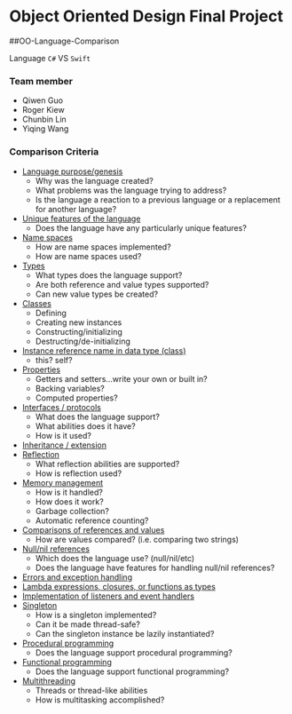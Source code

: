 # Object Oriented Design Final Project

##OO-Language-Comparison

 Language `C#` VS `Swift`

### Team member
* Qiwen Guo
* Roger Kiew
* Chunbin Lin
* Yiqing Wang


### Comparison Criteria

* [Language purpose/genesis](doc/Purpose.md)
  * Why was the language created?
  * What problems was the language trying to address?
  * Is the language a reaction to a previous language or a replacement for another language?
* [Unique features of the language](doc/Unique.md)
  * Does the language have any particularly unique features?
* [Name spaces](doc/Namespaces.md)
  * How are name spaces implemented?
  * How are name spaces used?
* [Types](doc/Types.md)
    * What types does the language support?
    * Are both reference and value types supported?
    * Can new value types be created?
* [Classes](doc/Classes.md)
  * Defining
  * Creating new instances
  * Constructing/initializing
  * Destructing/de-initializing
* [Instance reference name in data type (class)](doc/Inatance.md)
  * this?  self?
* [Properties](doc/Properties.md)
  * Getters and setters...write your own or built in?
  * Backing variables?
  * Computed properties?
* [Interfaces / protocols](doc/Interface.md)
  * What does the language support?
  * What abilities does it have?
  * How is it used?
* [Inheritance / extension](doc/Inheritance.md)
* [Reflection](doc/Reflection.md)
  * What reflection abilities are supported?
  * How is reflection used?
* [Memory management](doc/Memory.md)
  * How is it handled?
  * How does it work?
  * Garbage collection?
  * Automatic reference counting?
* [Comparisons of references and values](doc/Comparisons.md)
  * How are values compared? (i.e. comparing two strings)
* [Null/nil references](doc/NullNil.md)
  * Which does the language use? (null/nil/etc)
  * Does the language have features for handling null/nil references?
* [Errors and exception handling](doc/Errors.md)
* [Lambda expressions, closures, or functions as types](doc/Lambda.md)
* [Implementation of listeners and event handlers](doc/Implementation.md)
* [Singleton](doc/Singleton.md)
  * How is a singleton implemented?
  * Can it be made thread-safe?
  * Can the singleton instance be lazily instantiated?
* [Procedural programming](doc/Procedural.md)
  * Does the language support procedural programming?
* [Functional programming](doc/Functional.md)
  * Does the language support functional programming?
* [Multithreading](doc/Multithreading.md)
  * Threads or thread-like abilities
  * How is multitasking accomplished?
